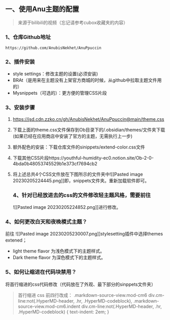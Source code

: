 ## 一、使用Anu主题的配置
>来源于bilibili的视频（忘记请参考cubox收藏夹的内容）

### 1、仓库Github地址
	https://github.com/AnubisNekhet/AnuPpuccin

### 2、插件安装
- style settings：修改主题的设置(必须安装)
- BRAt（是用来在主题没有上架官方商城的时候，从github中拉取主题文件用的）
- Mysnippets（可选的）：更方便的管理CSS片段

### 3、安装步骤
1. https://jsd.cdn.zzko.cn/gh/AnubisNekhet/AnuPpuccin@main/theme.css
2. 下载上面的theme.css文件保存到Ob目录下的/.obsidian/themes/文件夹下载  (如果已经在应用商店中安装了官方的主题，无需执行上一步)
3. 额外配色的安装：下载仓库文件的sinippets/extend-color.css文件
4. 下载其他CSS片段https://youthful-humidity-ec0.notion.site/Ob-2-0-4bda0b48053745529b1e373cf7694cb2
5. 将上述总共4个CSS文件放在下图所示的文件夹中![[Pasted image 20230205224445.png]]即，snippets文件夹。重新加载软件即可。

	### 4、针对已经放进去的css的文件修改轻主题风格，需要前往
	![[Pasted image 20230205224852.png]]进行修改。

### 4、如何更改白天和夜晚模式主题？
前往
![[Pasted image 20230205230007.png]]stylesetting插件中选择themes extened；
- light theme flavor 为浅色模式下的主题样式。
- Dark theme flavor 为深色模式下的主题样式。

### 5、如何让缩进在代码块禁用？
将首行缩进的css代码修改（代码放在了外观、最下部分的sinppets文件夹）
> 首行缩进 css 前四行改成：
> .markdown-source-view.mod-cm6 div.cm-line:not(.HyperMD-header, .hr, .HyperMD-codeblock),
> .markdown-source-view.mod-cm6.indent div.cm-line:not(.HyperMD-header, .hr, .HyperMD-codeblock) {
>   text-indent: 2em;
> }